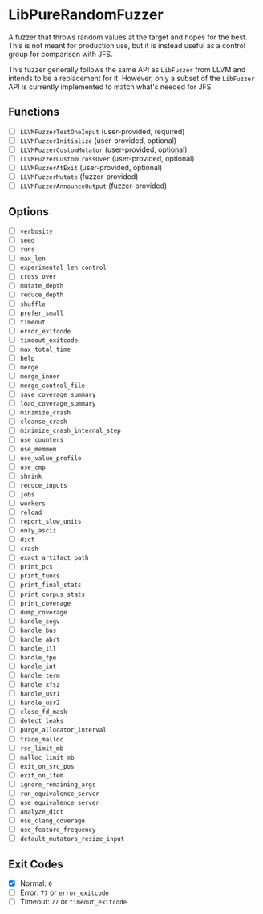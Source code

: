 # LibPureRandomFuzzer

A fuzzer that throws random values at the target and hopes for the best.  This
is not meant for production use, but it is instead useful as a control group for
comparison with JFS.

This fuzzer generally follows the same API as `LibFuzzer` from LLVM and intends
to be a replacement for it.  However, only a subset of the `LibFuzzer` API is
currently implemented to match what's needed for JFS.

## Functions

- [ ] `LLVMFuzzerTestOneInput` (user-provided, required)
- [ ] `LLVMFuzzerInitialize` (user-provided, optional)
- [ ] `LLVMFuzzerCustomMutator` (user-provided, optional)
- [ ] `LLVMFuzzerCustomCrossOver` (user-provided, optional)
- [ ] `LLVMFuzzerAtExit` (user-provided, optional)
- [ ] `LLVMFuzzerMutate` (fuzzer-provided)
- [ ] `LLVMFuzzerAnnounceOutput` (fuzzer-provided)

## Options

- [ ] `verbosity`
- [ ] `seed`
- [ ] `runs`
- [ ] `max_len`
- [ ] `experimental_len_control`
- [ ] `cross_over`
- [ ] `mutate_depth`
- [ ] `reduce_depth`
- [ ] `shuffle`
- [ ] `prefer_small`
- [ ] `timeout`
- [ ] `error_exitcode`
- [ ] `timeout_exitcode`
- [ ] `max_total_time`
- [ ] `help`
- [ ] `merge`
- [ ] `merge_inner`
- [ ] `merge_control_file`
- [ ] `save_coverage_summary`
- [ ] `load_coverage_summary`
- [ ] `minimize_crash`
- [ ] `cleanse_crash`
- [ ] `minimize_crash_internal_step`
- [ ] `use_counters`
- [ ] `use_memmem`
- [ ] `use_value_profile`
- [ ] `use_cmp`
- [ ] `shrink`
- [ ] `reduce_inputs`
- [ ] `jobs`
- [ ] `workers`
- [ ] `reload`
- [ ] `report_slow_units`
- [ ] `only_ascii`
- [ ] `dict`
- [ ] `crash`
- [ ] `exact_artifact_path`
- [ ] `print_pcs`
- [ ] `print_funcs`
- [ ] `print_final_stats`
- [ ] `print_corpus_stats`
- [ ] `print_coverage`
- [ ] `dump_coverage`
- [ ] `handle_segv`
- [ ] `handle_bus`
- [ ] `handle_abrt`
- [ ] `handle_ill`
- [ ] `handle_fpe`
- [ ] `handle_int`
- [ ] `handle_term`
- [ ] `handle_xfsz`
- [ ] `handle_usr1`
- [ ] `handle_usr2`
- [ ] `close_fd_mask`
- [ ] `detect_leaks`
- [ ] `purge_allocator_interval`
- [ ] `trace_malloc`
- [ ] `rss_limit_mb`
- [ ] `malloc_limit_mb`
- [ ] `exit_on_src_pos`
- [ ] `exit_on_item`
- [ ] `ignore_remaining_args`
- [ ] `run_equivalence_server`
- [ ] `use_equivalence_server`
- [ ] `analyze_dict`
- [ ] `use_clang_coverage`
- [ ] `use_feature_frequency`
- [ ] `default_mutators_resize_input`

## Exit Codes

- [x] Normal: `0`
- [ ] Error: `77` or `error_exitcode`
- [ ] Timeout: `77` or `timeout_exitcode`
